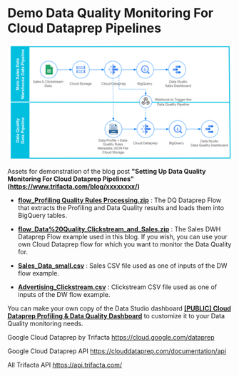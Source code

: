 
# Demo Data Quality Monitoring For Cloud Dataprep Pipelines

![image](Dataprep_DataQuality_in_DataStudio.png)

Assets for demonstration of the blog post **"Setting Up Data Quality Monitoring For Cloud Dataprep Pipelines"(https://www.trifacta.com/blog/xxxxxxxx/)**

- **[flow_Profiling  Quality Rules Processing.zip](https://github.com/victorcouste/trifacta-flows-examples/blob/main/Profiling%20%20Quality%20Rules%20Processing/flow_Profiling%20%20Quality%20Rules%20Processing.zip)** : The DQ Dataprep Flow that extracts the Profiling and Data Quality results and loads them into BigQuery tables.

- **[flow_Data%20Quality_Clickstream_and_Sales.zip](https://github.com/victorcouste/trifacta-flows-examples/blob/main/Profiling%20%20Quality%20Rules%20Processing/flow_Data%20Quality_Clickstream_and_Sales.zip)** : The Sales DWH Dataprep Flow example used in this blog. If you wish, you can use your own Cloud Dataprep flow for which you want to monitor the Data Quality for.

- **[Sales_Data_small.csv](https://github.com/victorcouste/trifacta-flows-examples/blob/main/Profiling%20%20Quality%20Rules%20Processing/Sales_Data_small.csv)** : Sales CSV file used as one of inputs of the DW flow example.

- **[Advertising_Clickstream.csv](https://github.com/victorcouste/trifacta-flows-examples/blob/main/Profiling%20%20Quality%20Rules%20Processing/Advertising_Clickstream.csv)** : Clickstream CSV file used as one of inputs of the DW flow example.


You can make your own copy of the Data Studio dashboard **[[PUBLIC] Cloud Dataprep Profiling & Data Quality Dashboard](https://www.google.com/url?q=https://datastudio.google.com/reporting/3ed00013-d755-4010-8b00-58da2c69ea81&sa=D&ust=1608540809439000&usg=AOvVaw1t6oJQ4ZkvX05IATmEzulr
)** to customize it to your Data Quality monitoring needs.

Google Cloud Dataprep by Trifacta https://cloud.google.com/dataprep

Google Cloud Dataprep API https://clouddataprep.com/documentation/api

All Trifacta API https://api.trifacta.com/
